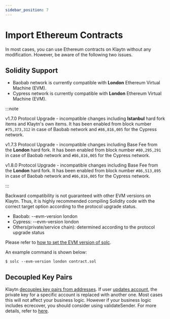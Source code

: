```yaml
---
sidebar_position: 7
---
```


# Import Ethereum Contracts

In most cases, you can use Ethereum contracts on Klaytn without any modification.
However, be aware of the following two issues.  

## Solidity Support <a id="solidity-support"></a>

* Baobab network is currently compatible with **London** Ethereum Virtual Machine (EVM).
* Cypress network is currently compatible with **London** Ethereum Virtual Machine (EVM).

:::note

v1.7.0 Protocol Upgrade - incompatible changes including **Istanbul** hard fork items and Klaytn's own items.
It has been enabled from block number `#75,373,312` in case of Baobab network and `#86,816,005` for the Cypress network.

v1.7.3 Protocol Upgrade - incompatible changes including Base Fee from the **London** hard fork.
It has been enabled from block number `#80,295,291` in case of Baobab network and `#86,816,005` for the Cypress network.

v1.8.0 Protocol Upgrade - incompatible changes including Base Fee from the **London** hard fork.
It has been enabled from block number `#86,513,895` in case of Baobab network and `#86,816,005` for the Cypress network.

:::

Backward compatibility is not guaranteed with other EVM versions on Klaytn.
Thus, it is highly recommended compiling Solidity code with the correct target option according to the protocol upgrade status.

* Baobab: --evm-version london
* Cypress: --evm-version london
* Others(private/service chain): determined according to the protocol upgrade status

Please refer to [how to set the EVM version of solc](https://solidity.readthedocs.io/en/latest/using-the-compiler.html#setting-the-evm-version-to-target).


An example command is shown below:

```
$ solc --evm-version london contract.sol
```

## Decoupled Key Pairs <a id="decoupled-key-pairs"></a>

Klaytn [decouples key pairs from addresses](../../learn/accounts.md#decoupling-key-pairs-from-addresses). If user [updates account](../../learn/transactions/basic.md#txtypeaccountupdate), the private key for a specific account is replaced with another one. Most cases this will not affect your business logic. However if your business logic includes ecrecover, you should consider using validateSender. For more details, refer to [here](../../learn/computation/precompiled-contracts.md).
